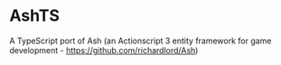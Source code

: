 AshTS
=====

A TypeScript port of Ash (an Actionscript 3 entity framework for game development - https://github.com/richardlord/Ash) 